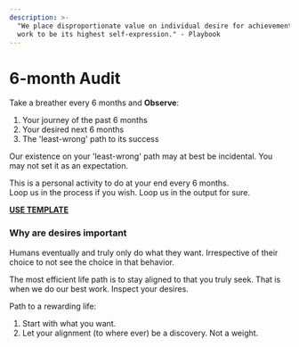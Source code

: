 ```yaml
---
description: >-
  "We place disproportionate value on individual desire for achievement and for
  work to be its highest self-expression." - Playbook
---
```


# 6-month Audit

Take a breather every 6 months and **Observe**: 

1. Your journey of the past 6 months
2. Your desired next 6 months 
3. The 'least-wrong' path to its success

Our existence on your 'least-wrong' path may at best be incidental. You may not set it as an expectation.

  
This is a personal activity to do at your end every 6 months.   
Loop us in the process if you wish. Loop us in the output for sure.

[**USE TEMPLATE**](https://docs.google.com/document/d/187Tgk8ePr__P3OZpBGgciagdKDOZlPlnWDgfeRrjcJE/edit)  


### Why are desires important

Humans eventually and truly only do what they want. Irrespective of their choice to not see the choice in that behavior.

The most efficient life path is to stay aligned to that you truly seek. That is when we do our best work. Inspect your desires.

  
Path to a rewarding life: 

1. Start with what you want.
2. Let your alignment \(to where ever\) be a discovery. Not a weight.

